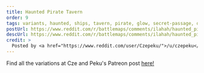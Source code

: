 ```yaml
---
title: Haunted Pirate Tavern
order: 9
tags: variants, haunted, ships, tavern, pirate, glow, secret-passage, docks, cliffs, shore, ocean, paved-stone, treasure, treasure-room, trap-door, secrets, buildings, large-building, below-ground, night, artist:czepeku, variant-of:czepeku-port-pirate-tavern
postUrl: https://www.reddit.com/r/battlemaps/comments/ilahah/haunted_pirate_tavern_36x27/
descUrl: https://www.reddit.com/r/battlemaps/comments/ilahah/haunted_pirate_tavern_36x27/g3qleqn/
credit: >
  Posted by <a href="https://www.reddit.com/user/Czepeku/">/u/czepeku</a> to <a href="https://www.reddit.com/r/battlemaps/">/r/battlemaps</a> in Sep, 2020. <br/> Please support the artist on <a href="https://www.patreon.com/czepeku/posts">Patreon</a> and follow them on <a href="https://twitter.com/czepeku">Twitter</a>, <a href="https://www.artstation.com/czepeku">ArtStation</a>
---
```

Find all the variations at Cze and Peku's Patreon post <a href="https://www.patreon.com/posts/port-pirate-26110080" title="Port Pirate Tavern on Czepeku's Patreon">here!</a>